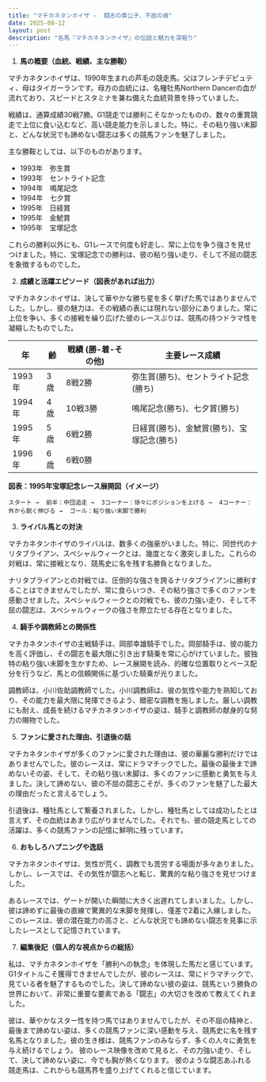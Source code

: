 ```yaml
---
title: "マチカネタンホイザ -  闘志の貴公子、不屈の魂"
date: 2025-08-12
layout: post
description: "名馬『マチカネタンホイザ』の伝説と魅力を深堀り"
---
```


1. **馬の概要（血統、戦績、主な勝鞍）**

マチカネタンホイザは、1990年生まれの芦毛の競走馬。父はフレンチデピュティ、母はタイガーランです。母方の血統には、名種牡馬Northern Dancerの血が流れており、スピードとスタミナを兼ね備えた血統背景を持っていました。

戦績は、通算成績30戦7勝。G1競走では勝利こそなかったものの、数々の重賞競走で上位に食い込むなど、高い競走能力を示しました。特に、その粘り強い末脚と、どんな状況でも諦めない闘志は多くの競馬ファンを魅了しました。

主な勝鞍としては、以下のものがあります。

*   1993年　弥生賞
*   1993年　セントライト記念
*   1994年　鳴尾記念
*   1994年　七夕賞
*   1995年　日経賞
*   1995年　金鯱賞
*   1995年　宝塚記念

これらの勝利以外にも、G1レースで何度も好走し、常に上位を争う強さを見せつけました。特に、宝塚記念での勝利は、彼の粘り強い走り、そして不屈の闘志を象徴するものでした。


2. **成績と活躍エピソード（図表があれば出力）**

マチカネタンホイザは、決して華やかな勝ち星を多く挙げた馬ではありませんでした。しかし、彼の魅力は、その戦績の表には現れない部分にありました。常に上位を争い、多くの接戦を繰り広げた彼のレースぶりは、競馬の持つドラマ性を凝縮したものでした。

| 年 | 齢 | 戦績 (勝-着-その他) | 主要レース成績 |
|---|---|---|---|
| 1993年 | 3歳 | 8戦2勝 | 弥生賞(勝ち)、セントライト記念(勝ち) |
| 1994年 | 4歳 | 10戦3勝 | 鳴尾記念(勝ち)、七夕賞(勝ち) |
| 1995年 | 5歳 | 6戦2勝 | 日経賞(勝ち)、金鯱賞(勝ち)、宝塚記念(勝ち) |
| 1996年 | 6歳 | 6戦0勝 |  |

**図表：1995年宝塚記念レース展開図（イメージ）**

```
スタート →  前半：中団追走 →  3コーナー：徐々にポジションを上げる →  4コーナー：外から鋭く伸びる →  ゴール：粘り強い末脚で勝利
```


3. **ライバル馬との対決**

マチカネタンホイザのライバルは、数多くの強豪がいました。特に、同世代のナリタブライアン、スペシャルウィークとは、幾度となく激突しました。これらの対戦は、常に接戦となり、競馬史に名を残す名勝負となりました。

ナリタブライアンとの対戦では、圧倒的な強さを誇るナリタブライアンに勝利することはできませんでしたが、常に食らいつき、その粘り強さで多くのファンを感動させました。スペシャルウィークとの対戦でも、彼の力強い走り、そして不屈の闘志は、スペシャルウィークの強さを際立たせる存在となりました。


4. **騎手や調教師との関係性**

マチカネタンホイザの主戦騎手は、岡部幸雄騎手でした。岡部騎手は、彼の能力を高く評価し、その闘志を最大限に引き出す騎乗を常に心がけていました。彼独特の粘り強い末脚を生かすため、レース展開を読み、的確な位置取りとペース配分を行うなど、馬との信頼関係に基づいた騎乗が光りました。

調教師は、小川佐助調教師でした。小川調教師は、彼の気性や能力を熟知しており、その能力を最大限に発揮できるよう、緻密な調教を施しました。厳しい調教にも耐え、成長を続けるマチカネタンホイザの姿は、騎手と調教師の献身的な努力の賜物でした。


5. **ファンに愛された理由、引退後の話**

マチカネタンホイザが多くのファンに愛された理由は、彼の華麗な勝利だけではありませんでした。彼のレースは、常にドラマチックでした。最後の最後まで諦めないその姿、そして、その粘り強い末脚は、多くのファンに感動と勇気を与えました。決して諦めない、彼の不屈の闘志こそが、多くのファンを魅了した最大の理由だったと言えるでしょう。

引退後は、種牡馬として繋養されました。しかし、種牡馬としては成功したとは言えず、その血統はあまり広がりませんでした。それでも、彼の競走馬としての活躍は、多くの競馬ファンの記憶に鮮明に残っています。


6. **おもしろハプニングや逸話**

マチカネタンホイザは、気性が荒く、調教でも苦労する場面が多々ありました。しかし、レースでは、その気性が闘志へと転じ、驚異的な粘り強さを見せつけました。

あるレースでは、ゲートが開いた瞬間に大きく出遅れてしまいました。しかし、彼は諦めずに最後の直線で驚異的な末脚を発揮し、僅差で2着に入線しました。このレースは、彼の潜在能力の高さと、どんな状況でも諦めない闘志を見事に示したレースとして記憶されています。


7. **編集後記（個人的な視点からの総括）**

私は、マチカネタンホイザを「勝利への執念」を体現した馬だと感じています。G1タイトルこそ獲得できませんでしたが、彼のレースは、常にドラマチックで、見ている者を魅了するものでした。決して諦めない彼の姿は、競馬という勝負の世界において、非常に重要な要素である「闘志」の大切さを改めて教えてくれました。

彼は、華やかなスター性を持つ馬ではありませんでしたが、その不屈の精神と、最後まで諦めない姿は、多くの競馬ファンに深い感動を与え、競馬史に名を残す名馬となりました。彼の生き様は、競馬ファンのみならず、多くの人々に勇気を与え続けるでしょう。  彼のレース映像を改めて見ると、その力強い走り、そして、決して諦めない姿に、今でも胸が熱くなります。  彼のような闘志あふれる競走馬は、これからも競馬界を盛り上げてくれると信じています。
